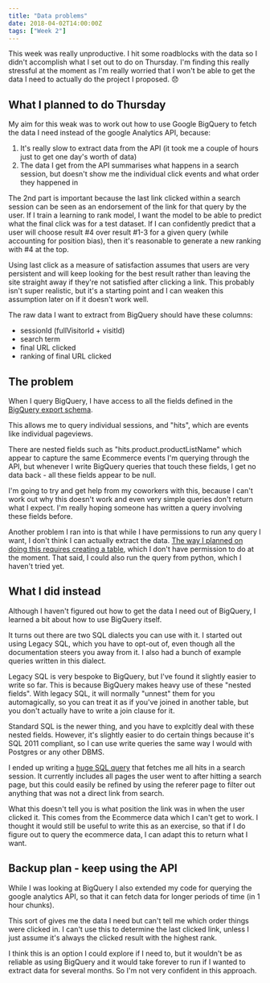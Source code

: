 ```yaml
---
title: "Data problems"
date: 2018-04-02T14:00:00Z
tags: ["Week 2"]
---
```

This week was really unproductive. I hit some roadblocks with the data so I didn't accomplish what I set out to do on Thursday. I'm finding this really stressful at the moment as I'm really worried that I won't be able to get the data I need to actually do the project I proposed. 😞

## What I planned to do Thursday

My aim for this weak was to work out how to use Google BigQuery to fetch the data I need instead of the google Analytics API, because:

1. It's really slow to extract data from the API (it took me a couple of hours just to get one day's worth of data)
2. The data I get from the API summarises what happens in a search session, but doesn't show me the individual click events and what order they happened in

The 2nd part is important because the last link clicked within a search session can be seen as an endorsement of the link for that query by the user. If I train a learning to rank model, I want the model to be able to predict what the final click was for a test dataset. If I can confidently predict that a user will choose result #4 over result #1-3 for a given query (while accounting for position bias), then it's reasonable to generate a new ranking with #4 at the top.

Using last click as a measure of satisfaction assumes that users are very persistent and will keep looking for the best result rather than leaving the site straight away if they're not satisfied after clicking a link. This probably isn't super realistic, but it's a starting point and I can weaken this assumption later on if it doesn't work well.

The raw data I want to extract from BigQuery should have these columns:

- sessionId (fullVisitorId + visitId)
- search term
- final URL clicked
- ranking of final URL clicked

## The problem

When I query BigQuery, I have access to all the fields defined in the [BigQuery export schema](https://support.google.com/analytics/answer/3437719?hl=en).

This allows me to query individual sessions, and "hits", which are events like individual pageviews.

There are nested fields such as "hits.product.productListName" which appear to capture the same Ecommerce events I'm querying through the API, but whenever I write BigQuery queries that touch these fields, I get no data back - all these fields appear to be null.

I'm going to try and get help from my coworkers with this, because I can't work out why this doesn't work and even very simple queries don't return what I expect. I'm really hoping someone has written a query involving these fields before.

Another problem I ran into is that while I have permissions to run any query I want, I don't think I can actually extract the data. [The way I planned on doing this requires creating a table](https://cloud.google.com/bigquery/docs/exporting-data#export_limitations), which I don't have permission to do at the moment. That said, I could also run the query from python, which I haven't tried yet.

## What I did instead

Although I haven't figured out how to get the data I need out of BigQuery, I learned a bit about how to use BigQuery itself.

It turns out there are two SQL dialects you can use with it. I started out using Legacy SQL, which you have to opt-out of, even though all the documentation steers you away from it. I also had
a bunch of example queries written in this dialect.

Legacy SQL is very bespoke to BigQuery, but I've found it slightly easier to write so far. This is because BigQuery makes heavy use of these "nested fields". With legacy SQL, it will normally "unnest" them for you automagically, so you can treat it as if you've joined in another table, but you don't actually have to write a join clause for it.

Standard SQL is the newer thing, and you have to explcitly deal with these nested fields. However, it's slightly easier to do certain things because it's SQL 2011 compliant, so
I can use write queries the same way I would with Postgres or any other DBMS.

I ended up writing a [huge SQL query](https://github.com/MatMoore/accelerator/blob/master/queries/sequences.sql) that fetches me all hits in a search session. It currently includes all pages the user went to after hitting a search page, but this could easily be refined by using the referer page to filter out anything that was not a direct link from search.

What this doesn't tell you is what position the link was in when the user clicked it. This comes from the Ecommerce data which I can't get to work. I thought it would still be useful to write this as an exercise, so that if I do figure out to query the ecommerce data, I can adapt this to return what I want.

## Backup plan - keep using the API
While I was looking at BigQuery I also extended my code for querying the google analytics API, so that it can fetch data for longer periods of time (in 1 hour chunks).

This sort of gives me the data I need but can't tell me which order things were clicked in. I can't use this to determine the last clicked link, unless I just assume it's always the clicked result with the highest rank.

I think this is an option I could explore if I need to, but it wouldn't be as reliable as using BigQuery and it would take forever to run if I wanted to extract data for several months. So I'm not very confident in this approach.